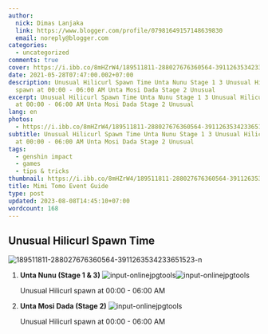 ```yaml
---
author:
  nick: Dimas Lanjaka
  link: https://www.blogger.com/profile/07981649157148639830
  email: noreply@blogger.com
categories:
  - uncategorized
comments: true
cover: https://i.ibb.co/8mHZrW4/189511811-288027676360564-3911263534233651523-n.jpg
date: 2021-05-28T07:47:00.002+07:00
description: Unusual Hilicurl Spawn Time Unta Nunu Stage 1 3 Unusual Hilicurl
  spawn at 00:00 - 06:00 AM Unta Mosi Dada Stage 2 Unusual
excerpt: Unusual Hilicurl Spawn Time Unta Nunu Stage 1 3 Unusual Hilicurl spawn
  at 00:00 - 06:00 AM Unta Mosi Dada Stage 2 Unusual
lang: en
photos:
  - https://i.ibb.co/8mHZrW4/189511811-288027676360564-3911263534233651523-n.jpg
subtitle: Unusual Hilicurl Spawn Time Unta Nunu Stage 1 3 Unusual Hilicurl spawn
  at 00:00 - 06:00 AM Unta Mosi Dada Stage 2 Unusual
tags:
  - genshin impact
  - games
  - tips & tricks
thumbnail: https://i.ibb.co/8mHZrW4/189511811-288027676360564-3911263534233651523-n.jpg
title: Mimi Tomo Event Guide
type: post
updated: 2023-08-08T14:45:10+07:00
wordcount: 168
---
```


<div><h2>Unusual Hilicurl Spawn Time</h2><img src="https://i.ibb.co/8mHZrW4/189511811-288027676360564-3911263534233651523-n.jpg" alt="189511811-288027676360564-3911263534233651523-n" border="0">  <ol>    <li><b>Unta Nunu (Stage 1 &amp; 3)</b> <img src="https://i.ibb.co/zSDpYS3/input-onlinejpgtools.png" alt="input-onlinejpgtools" border="0"><img src="https://i.ibb.co/10119K0/input-onlinejpgtools.png" alt="input-onlinejpgtools" border="0"> <p>Unusual Hilicurl spawn at 00:00 - 06:00 AM</p></li>    <li><b>Unta Mosi Dada (Stage 2)</b> <img src="https://i.ibb.co/WpHsb33/input-onlinejpgtools.png" alt="input-onlinejpgtools" border="0"> <p>Unusual Hilicurl spawn at 00:00 - 06:00 AM</p></li></ol></div>